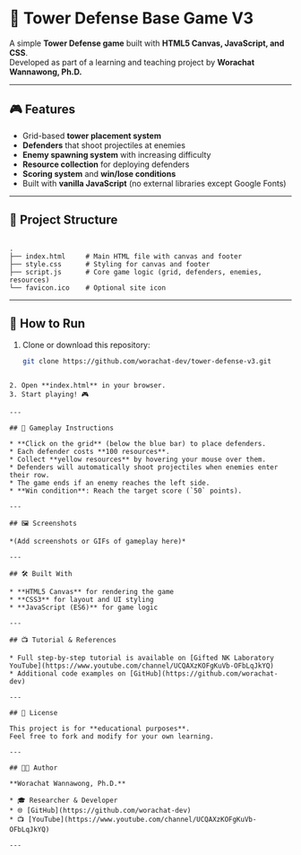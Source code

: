 # 🏰 Tower Defense Base Game V3

A simple **Tower Defense game** built with **HTML5 Canvas, JavaScript, and CSS**.  
Developed as part of a learning and teaching project by **Worachat Wannawong, Ph.D.**  

---

## 🎮 Features
- Grid-based **tower placement system**  
- **Defenders** that shoot projectiles at enemies  
- **Enemy spawning system** with increasing difficulty  
- **Resource collection** for deploying defenders  
- **Scoring system** and **win/lose conditions**  
- Built with **vanilla JavaScript** (no external libraries except Google Fonts)  

---

## 📂 Project Structure
```

.
├── index.html     # Main HTML file with canvas and footer
├── style.css      # Styling for canvas and footer
├── script.js      # Core game logic (grid, defenders, enemies, resources)
└── favicon.ico    # Optional site icon

````

---

## 🚀 How to Run
1. Clone or download this repository:
   ```bash
   git clone https://github.com/worachat-dev/tower-defense-v3.git
````

2. Open **index.html** in your browser.
3. Start playing! 🎮

---

## 🎯 Gameplay Instructions

* **Click on the grid** (below the blue bar) to place defenders.
* Each defender costs **100 resources**.
* Collect **yellow resources** by hovering your mouse over them.
* Defenders will automatically shoot projectiles when enemies enter their row.
* The game ends if an enemy reaches the left side.
* **Win condition**: Reach the target score (`50` points).

---

## 🖼️ Screenshots

*(Add screenshots or GIFs of gameplay here)*

---

## 🛠️ Built With

* **HTML5 Canvas** for rendering the game
* **CSS3** for layout and UI styling
* **JavaScript (ES6)** for game logic

---

## 📺 Tutorial & References

* Full step-by-step tutorial is available on [Gifted NK Laboratory YouTube](https://www.youtube.com/channel/UCQAXzKOFgKuVb-OFbLqJkYQ)
* Additional code examples on [GitHub](https://github.com/worachat-dev)

---

## 📜 License

This project is for **educational purposes**.
Feel free to fork and modify for your own learning.

---

## 👨‍💻 Author

**Worachat Wannawong, Ph.D.**

* 🎓 Researcher & Developer
* 🌐 [GitHub](https://github.com/worachat-dev)
* 📺 [YouTube](https://www.youtube.com/channel/UCQAXzKOFgKuVb-OFbLqJkYQ)

---


